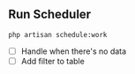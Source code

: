

## Run Scheduler
``php artisan schedule:work``

- [ ] Handle when there's no data
- [ ] Add filter to table